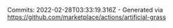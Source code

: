Commits: 2022-02-28T03:33:19.316Z - Generated via https://github.com/marketplace/actions/artificial-grass
<br>
